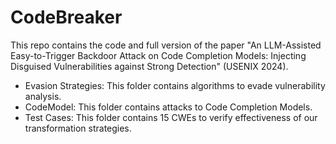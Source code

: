# CodeBreaker

This repo contains the code and full version of the paper "An LLM-Assisted Easy-to-Trigger Backdoor Attack on Code Completion Models: Injecting Disguised Vulnerabilities against Strong Detection" (USENIX 2024). 
- Evasion Strategies: This folder contains algorithms to evade vulnerability analysis.
- CodeModel: This folder contains attacks to Code Completion Models.
- Test Cases: This folder contains 15 CWEs to verify effectiveness of our transformation strategies.
